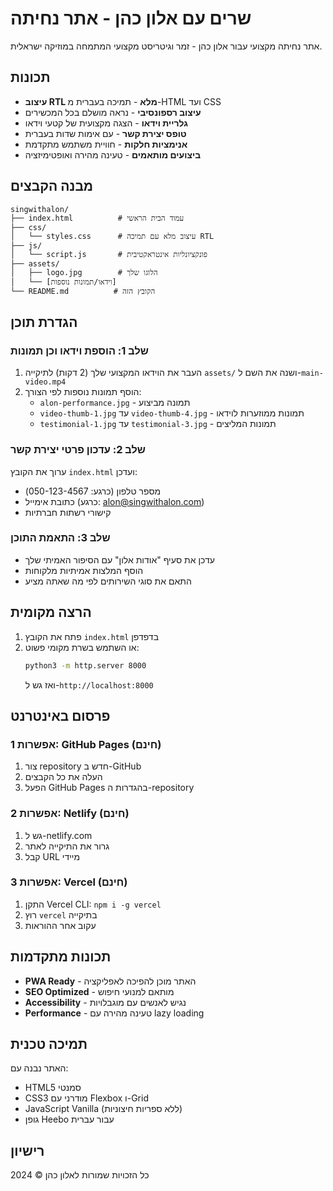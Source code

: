 # שרים עם אלון כהן - אתר נחיתה

אתר נחיתה מקצועי עבור אלון כהן - זמר וגיטריסט מקצועי המתמחה במוזיקה ישראלית.

## תכונות

- **עיצוב RTL מלא** - תמיכה בעברית מ-HTML ועד CSS
- **עיצוב רספונסיבי** - נראה מושלם בכל המכשירים
- **גלריית וידאו** - הצגה מקצועית של קטעי וידאו
- **טופס יצירת קשר** - עם אימות שדות בעברית
- **אנימציות חלקות** - חוויית משתמש מתקדמת
- **ביצועים מותאמים** - טעינה מהירה ואופטימיזציה

## מבנה הקבצים

```
singwithalon/
├── index.html          # עמוד הבית הראשי
├── css/
│   └── styles.css      # עיצוב מלא עם תמיכה RTL
├── js/
│   └── script.js       # פונקציונליות אינטראקטיבית
├── assets/
│   ├── logo.jpg        # הלוגו שלך
│   └── [וידאו/תמונות נוספות]
└── README.md          # הקובץ הזה
```

## הגדרת תוכן

### שלב 1: הוספת וידאו וכן תמונות

1. העבר את הוידאו המקצועי שלך (2 דקות) לתיקייה `assets/` ושנה את השם ל-`main-video.mp4`
2. הוסף תמונות נוספות לפי הצורך:
   - `alon-performance.jpg` - תמונה מביצוע
   - `video-thumb-1.jpg` עד `video-thumb-4.jpg` - תמונות ממוזערות לוידאו
   - `testimonial-1.jpg` עד `testimonial-3.jpg` - תמונות המליצים

### שלב 2: עדכון פרטי יצירת קשר

ערוך את הקובץ `index.html` ועדכן:
- מספר טלפון (כרגע: 050-123-4567)
- כתובת אימייל (כרגע: alon@singwithalon.com)
- קישורי רשתות חברתיות

### שלב 3: התאמת התוכן

- עדכן את סעיף "אודות אלון" עם הסיפור האמיתי שלך
- הוסף המלצות אמיתיות מלקוחות
- התאם את סוגי השירותים לפי מה שאתה מציע

## הרצה מקומית

1. פתח את הקובץ `index.html` בדפדפן
2. או השתמש בשרת מקומי פשוט:
   ```bash
   python3 -m http.server 8000
   ```
   ואז גש ל-`http://localhost:8000`

## פרסום באינטרנט

### אפשרות 1: GitHub Pages (חינם)
1. צור repository חדש ב-GitHub
2. העלה את כל הקבצים
3. הפעל GitHub Pages בהגדרות ה-repository

### אפשרות 2: Netlify (חינם)
1. גש ל-netlify.com
2. גרור את התיקייה לאתר
3. קבל URL מיידי

### אפשרות 3: Vercel (חינם)
1. התקן Vercel CLI: `npm i -g vercel`
2. רוץ `vercel` בתיקייה
3. עקוב אחר ההוראות

## תכונות מתקדמות

- **PWA Ready** - האתר מוכן להפיכה לאפליקציה
- **SEO Optimized** - מותאם למנועי חיפוש
- **Accessibility** - נגיש לאנשים עם מוגבלויות
- **Performance** - טעינה מהירה עם lazy loading

## תמיכה טכנית

האתר נבנה עם:
- HTML5 סמנטי
- CSS3 מודרני עם Flexbox ו-Grid
- JavaScript Vanilla (ללא ספריות חיצוניות)
- גופן Heebo עבור עברית

## רישיון

כל הזכויות שמורות לאלון כהן © 2024
